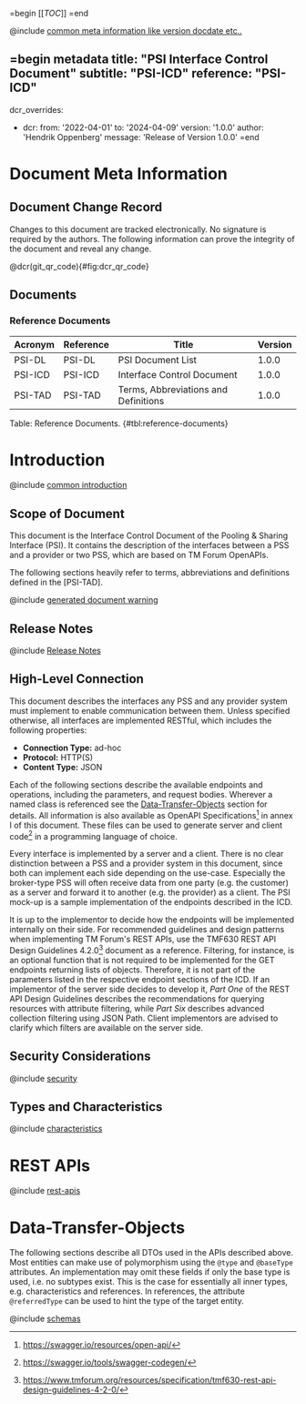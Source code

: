 =begin
[[_TOC_]]
=end

@include [common meta information like version docdate etc..](../common/common_metadata.md)

=begin metadata
title: "PSI Interface Control Document"
subtitle: "PSI-ICD"
reference: "PSI-ICD"
---
dcr_overrides:
- dcr:
   from: '2022-04-01'
   to: '2024-04-09'
   version: '1.0.0'
   author: 'Hendrik Oppenberg'
   message: 'Release of Version 1.0.0'
=end

# Document Meta Information

## Document Change Record

Changes to this document are tracked electronically.
No signature is required by the authors.
The following information can prove the integrity of the document and reveal any change.

@dcr(git_qr_code){#fig:dcr_qr_code}

## Documents

### Reference Documents

| Acronym | Reference | Title                                | Version |
|---------|-----------|--------------------------------------|---------|
| PSI-DL  | PSI-DL    | PSI Document List                    | 1.0.0   |
| PSI-ICD | PSI-ICD   | Interface Control Document           | 1.0.0   |
| PSI-TAD | PSI-TAD   | Terms, Abbreviations and Definitions | 1.0.0   |

Table: Reference Documents. {#tbl:reference-documents}

# Introduction

@include [common introduction](../common/intro_description.md)

## Scope of Document

This document is the Interface Control Document of the Pooling & Sharing Interface (PSI).
It contains the description of the interfaces between a PSS and a provider or two PSS, which are based on TM Forum OpenAPIs.

The following sections heavily refer to terms, abbreviations and definitions defined in the [PSI-TAD].

@include [generated document warning](../common/generated_document.md)

## Release Notes

@include [Release Notes](../common/release_notes.md)

## High-Level Connection

This document describes the interfaces any PSS and any provider system must implement to enable communication between them.
Unless specified otherwise, all interfaces are implemented RESTful, which includes the following properties:

* **Connection Type:** ad-hoc
* **Protocol:** HTTP(S)
* **Content Type:** JSON

Each of the following sections describe the available endpoints and operations, including the parameters, and request bodies.
Wherever a named class is referenced see the [Data-Transfer-Objects](#data-transfer-objects) section for details.
All information is also available as OpenAPI Specifications[^3] in annex I of this document.
These files can be used to generate server and client code[^4] in a programming language of choice.

Every interface is implemented by a server and a client.
There is no clear distinction between a PSS and a provider system in this document, since both can implement each side depending on the use-case.
Especially the broker-type PSS will often receive data from one party (e.g. the customer) as a server and forward it to another (e.g. the provider) as a client.
The PSI mock-up is a sample implementation of the endpoints described in the ICD.

It is up to the implementor to decide how the endpoints will be implemented internally on their side.
For recommended guidelines and design patterns when implementing TM Forum's REST APIs, use the TMF630 REST API Design Guidelines 4.2.0[^2] document as a reference.
Filtering, for instance, is an optional function that is not required to be implemented for the GET endpoints returning lists of objects.
Therefore, it is not part of the parameters listed in the respective endpoint sections of the ICD.
If an implementor of the server side decides to develop it, *Part One* of the REST API Design Guidelines describes the recommendations for querying resources with attribute filtering, while *Part Six* describes advanced collection filtering using JSON Path.
Client implementors are advised to clarify which filters are available on the server side.

[^2]: https://www.tmforum.org/resources/specification/tmf630-rest-api-design-guidelines-4-2-0/
[^3]: https://swagger.io/resources/open-api/
[^4]: https://swagger.io/tools/swagger-codegen/

## Security Considerations

@include [security](security.md)

## Types and Characteristics

@include [characteristics](characteristics.md)

# REST APIs

@include [rest-apis](rest-apis/index.md)

# Data-Transfer-Objects

The following sections describe all DTOs used in the APIs described above.
Most entities can make use of polymorphism using the `@type` and `@baseType` attributes.
An implementation may omit these fields if only the base type is used, i.e. no subtypes exist.
This is the case for essentially all inner types, e.g. characteristics and references.
In references, the attribute `@referredType` can be used to hint the type of the target entity.

@include [schemas](schema/index.md)
